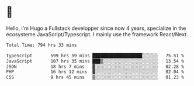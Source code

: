 # 👋 

Hello, i'm Hugo a Fullstack developper since now 4 years, specialize in the ecosysteme JavaScript/Typescript. I mainly use the framework React/Next.

<!--START_SECTION:waka-->

```txt
Total Time: 794 hrs 33 mins

TypeScript       599 hrs 59 mins ███████████████████░░░░░░   75.51 %
JavaScript       107 hrs 35 mins ███▒░░░░░░░░░░░░░░░░░░░░░   13.54 %
JSON             18 hrs 7 mins   ▓░░░░░░░░░░░░░░░░░░░░░░░░   02.28 %
PHP              16 hrs 12 mins  ▓░░░░░░░░░░░░░░░░░░░░░░░░   02.04 %
CSS              9 hrs 45 mins   ▒░░░░░░░░░░░░░░░░░░░░░░░░   01.23 %
```

<!--END_SECTION:waka-->

